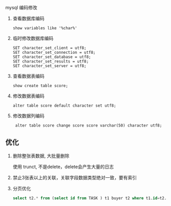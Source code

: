 mysql 编码修改



1. 查看数据库编码

   ```mysq
   show variables like '%char%'
   ```

2. 临时修改数据库编码

   ```mysql
   SET character_set_client = utf8;
   SET character_set_connection = utf8;
   SET character_set_database = utf8;
   SET character_set_results = utf8;
   SET character_set_server = utf8;
   ```

3. 查看数据表编码

   ```mysql
   show create table score;
   ```

4. 修改数据表编码

   ```mysql
   alter table score default character set utf8;
   ```

5. 修改数据列编码

   ```mysql
    alter table score change score score varchar(50) character utf8;
   ```


## 优化

1. 删除整张表数据, 大批量删除

   使用 trunct, 不是delete，delete会产生大量的日志

2. 禁止3张表以上的关联，关联字段数据类型绝对一致，要有索引

3. 分页优化

   ```sql
   select t2.* from (select id from TASK ) t1 buyer t2 where t1.id=t2.id;
   ```



